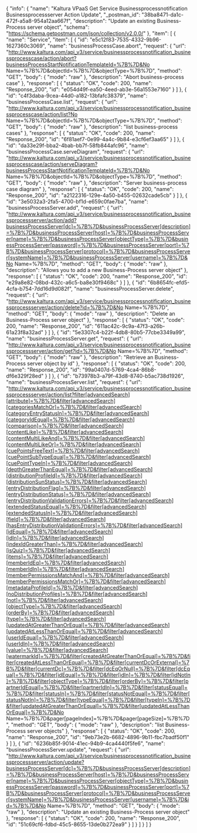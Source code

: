 {
  "info": {
    "name": "Kaltura VPaaS Get Service Businessprocessnotification Businessprocessserver Action Update",
    "_postman_id": "38ba8471-da1c-472f-a5a8-954a12aa667f",
    "description": "Update an existing Business-Process server object",
    "schema": "https://schema.getpostman.com/json/collection/v2.0.0/"
  },
  "item": [
    {
      "name": "Service",
      "item": [
        {
          "id": "e5c12f83-7535-4332-9b96-1627360c3069",
          "name": "businessProcessCase.abort",
          "request": {
            "url": "http://www.kaltura.com/api_v3/service/businessprocessnotification_businessprocesscase/action/abort?businessProcessStartNotificationTemplateId=%7B%7D&No Name=%7B%7D&objectId=%7B%7D&objectType=%7B%7D",
            "method": "GET",
            "body": {
              "mode": "raw"
            },
            "description": "Abort business-process case"
          },
          "response": [
            {
              "status": "OK",
              "code": 200,
              "name": "Response_200",
              "id": "e054d49f-ea50-4eed-ab3e-56a1553e7160"
            }
          ]
        },
        {
          "id": "c4f3daba-9cea-44d0-a182-13bfafc38379",
          "name": "businessProcessCase.list",
          "request": {
            "url": "http://www.kaltura.com/api_v3/service/businessprocessnotification_businessprocesscase/action/list?No Name=%7B%7D&objectId=%7B%7D&objectType=%7B%7D",
            "method": "GET",
            "body": {
              "mode": "raw"
            },
            "description": "list business-process cases"
          },
          "response": [
            {
              "status": "OK",
              "code": 200,
              "name": "Response_200",
              "id": "6f81aef7-0e99-4a4c-9b84-e3cf6ef3aa65"
            }
          ]
        },
        {
          "id": "da33e29f-bba2-4bab-bb7f-58fb844afc96",
          "name": "businessProcessCase.serveDiagram",
          "request": {
            "url": "http://www.kaltura.com/api_v3/service/businessprocessnotification_businessprocesscase/action/serveDiagram?businessProcessStartNotificationTemplateId=%7B%7D&No Name=%7B%7D&objectId=%7B%7D&objectType=%7B%7D",
            "method": "GET",
            "body": {
              "mode": "raw"
            },
            "description": "Server business-process case diagram"
          },
          "response": [
            {
              "status": "OK",
              "code": 200,
              "name": "Response_200",
              "id": "a2122316-129e-4a50-b455-02632cade5cb"
            }
          ]
        },
        {
          "id": "3e5032a3-2fa5-4700-bf1d-e659c0fae7ba",
          "name": "businessProcessServer.add",
          "request": {
            "url": "http://www.kaltura.com/api_v3/service/businessprocessnotification_businessprocessserver/action/add?businessProcessServer[dc]=%7B%7D&businessProcessServer[description]=%7B%7D&businessProcessServer[host]=%7B%7D&businessProcessServer[name]=%7B%7D&businessProcessServer[objectType]=%7B%7D&businessProcessServer[password]=%7B%7D&businessProcessServer[port]=%7B%7D&businessProcessServer[protocol]=%7B%7D&businessProcessServer[systemName]=%7B%7D&businessProcessServer[username]=%7B%7D&No Name=%7B%7D",
            "method": "GET",
            "body": {
              "mode": "raw"
            },
            "description": "Allows you to add a new Business-Process server object"
          },
          "response": [
            {
              "status": "OK",
              "code": 200,
              "name": "Response_200",
              "id": "e29a8e82-08bd-432c-a6c5-ba8e30f9468c"
            }
          ]
        },
        {
          "id": "6b8654fc-efd5-4cfa-b754-7dd16d9d082f",
          "name": "businessProcessServer.delete",
          "request": {
            "url": "http://www.kaltura.com/api_v3/service/businessprocessnotification_businessprocessserver/action/delete?id=%7B%7D&No Name=%7B%7D",
            "method": "GET",
            "body": {
              "mode": "raw"
            },
            "description": "Delete an Business-Process server object"
          },
          "response": [
            {
              "status": "OK",
              "code": 200,
              "name": "Response_200",
              "id": "611ac42c-9c9a-47f3-a26b-61a23f8a32ad"
            }
          ]
        },
        {
          "id": "5e3307c4-b22f-4db8-80b5-77cbe3349a99",
          "name": "businessProcessServer.get",
          "request": {
            "url": "http://www.kaltura.com/api_v3/service/businessprocessnotification_businessprocessserver/action/get?id=%7B%7D&No Name=%7B%7D",
            "method": "GET",
            "body": {
              "mode": "raw"
            },
            "description": "Retrieve an Business-Process server object by id"
          },
          "response": [
            {
              "status": "OK",
              "code": 200,
              "name": "Response_200",
              "id": "99a0407d-5769-4ca4-86b8-df6e329f28ed"
            }
          ]
        },
        {
          "id": "b73978b3-a79f-43d8-8740-b5ac738d1926",
          "name": "businessProcessServer.list",
          "request": {
            "url": "http://www.kaltura.com/api_v3/service/businessprocessnotification_businessprocessserver/action/list?filter[advancedSearch][attribute]=%7B%7D&filter[advancedSearch][categoriesMatchOr]=%7B%7D&filter[advancedSearch][categoryEntryStatusIn]=%7B%7D&filter[advancedSearch][categoryIdEqual]=%7B%7D&filter[advancedSearch][comparison]=%7B%7D&filter[advancedSearch][contentLike]=%7B%7D&filter[advancedSearch][contentMultiLikeAnd]=%7B%7D&filter[advancedSearch][contentMultiLikeOr]=%7B%7D&filter[advancedSearch][cuePointsFreeText]=%7B%7D&filter[advancedSearch][cuePointSubTypeEqual]=%7B%7D&filter[advancedSearch][cuePointTypeIn]=%7B%7D&filter[advancedSearch][depthGreaterThanEqual]=%7B%7D&filter[advancedSearch][distributionProfileId]=%7B%7D&filter[advancedSearch][distributionSunStatus]=%7B%7D&filter[advancedSearch][entryDistributionFlag]=%7B%7D&filter[advancedSearch][entryDistributionStatus]=%7B%7D&filter[advancedSearch][entryDistributionValidationErrors]=%7B%7D&filter[advancedSearch][extendedStatusEqual]=%7B%7D&filter[advancedSearch][extendedStatusIn]=%7B%7D&filter[advancedSearch][field]=%7B%7D&filter[advancedSearch][hasEntryDistributionValidationErrors]=%7B%7D&filter[advancedSearch][idEqual]=%7B%7D&filter[advancedSearch][idIn]=%7B%7D&filter[advancedSearch][indexIdGreaterThan]=%7B%7D&filter[advancedSearch][isQuiz]=%7B%7D&filter[advancedSearch][items]=%7B%7D&filter[advancedSearch][memberIdEq]=%7B%7D&filter[advancedSearch][memberIdIn]=%7B%7D&filter[advancedSearch][memberPermissionsMatchAnd]=%7B%7D&filter[advancedSearch][memberPermissionsMatchOr]=%7B%7D&filter[advancedSearch][metadataProfileId]=%7B%7D&filter[advancedSearch][noDistributionProfiles]=%7B%7D&filter[advancedSearch][not]=%7B%7D&filter[advancedSearch][objectType]=%7B%7D&filter[advancedSearch][orderBy]=%7B%7D&filter[advancedSearch][type]=%7B%7D&filter[advancedSearch][updatedAtGreaterThanOrEqual]=%7B%7D&filter[advancedSearch][updatedAtLessThanOrEqual]=%7B%7D&filter[advancedSearch][userIdEqual]=%7B%7D&filter[advancedSearch][userIdIn]=%7B%7D&filter[advancedSearch][value]=%7B%7D&filter[advancedSearch][watermarkId]=%7B%7D&filter[createdAtGreaterThanOrEqual]=%7B%7D&filter[createdAtLessThanOrEqual]=%7B%7D&filter[currentDcOrExternal]=%7B%7D&filter[currentDc]=%7B%7D&filter[dcEqOrNull]=%7B%7D&filter[dcEqual]=%7B%7D&filter[idEqual]=%7B%7D&filter[idIn]=%7B%7D&filter[idNotIn]=%7B%7D&filter[objectType]=%7B%7D&filter[orderBy]=%7B%7D&filter[partnerIdEqual]=%7B%7D&filter[partnerIdIn]=%7B%7D&filter[statusEqual]=%7B%7D&filter[statusIn]=%7B%7D&filter[statusNotEqual]=%7B%7D&filter[statusNotIn]=%7B%7D&filter[typeEqual]=%7B%7D&filter[typeIn]=%7B%7D&filter[updatedAtGreaterThanOrEqual]=%7B%7D&filter[updatedAtLessThanOrEqual]=%7B%7D&No Name=%7B%7D&pager[pageIndex]=%7B%7D&pager[pageSize]=%7B%7D",
            "method": "GET",
            "body": {
              "mode": "raw"
            },
            "description": "list Business-Process server objects"
          },
          "response": [
            {
              "status": "OK",
              "code": 200,
              "name": "Response_200",
              "id": "9eb73e2b-6682-4896-9b11-fbc7badf50f1"
            }
          ]
        },
        {
          "id": "6236b85f-9014-41ec-94b9-4ca4440f5fe6",
          "name": "businessProcessServer.update",
          "request": {
            "url": "http://www.kaltura.com/api_v3/service/businessprocessnotification_businessprocessserver/action/update?businessProcessServer[dc]=%7B%7D&businessProcessServer[description]=%7B%7D&businessProcessServer[host]=%7B%7D&businessProcessServer[name]=%7B%7D&businessProcessServer[objectType]=%7B%7D&businessProcessServer[password]=%7B%7D&businessProcessServer[port]=%7B%7D&businessProcessServer[protocol]=%7B%7D&businessProcessServer[systemName]=%7B%7D&businessProcessServer[username]=%7B%7D&id=%7B%7D&No Name=%7B%7D",
            "method": "GET",
            "body": {
              "mode": "raw"
            },
            "description": "Update an existing Business-Process server object"
          },
          "response": [
            {
              "status": "OK",
              "code": 200,
              "name": "Response_200",
              "id": "51c69cf6-fdbd-45c5-8655-13de0b272ea9"
            }
          ]
        }
      ]
    }
  ]
}
